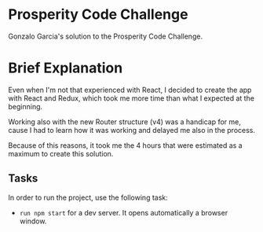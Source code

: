 # Prosperity Code Challenge

Gonzalo Garcia's solution to the Prosperity Code Challenge.

# Brief Explanation

Even when I'm not that experienced with React, I decided to create the app with React and Redux, which took
me more time than what I expected at the beginning.

Working also with the new Router structure (v4) was a handicap for me, cause I had to learn how it was working 
and delayed me also in the process.

Because of this reasons, it took me the 4 hours that were estimated as a maximum to create this solution.

## Tasks

In order to run the project, use the following task:

* `run npm start` for a dev server. It opens automatically a browser window.
